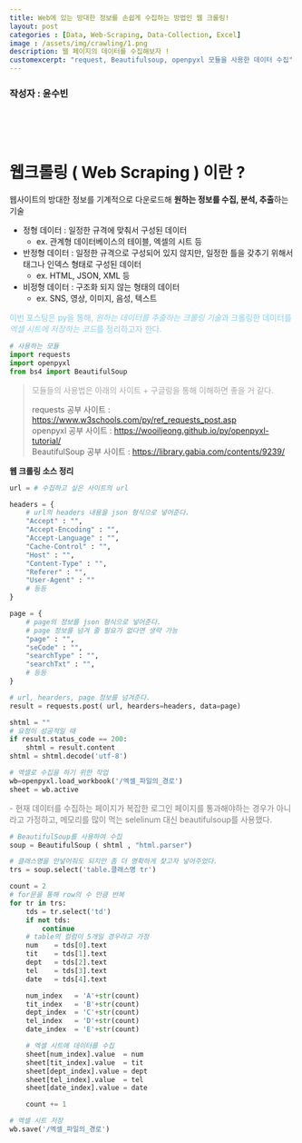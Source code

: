 ```yaml
---
title: Web에 있는 방대한 정보를 손쉽게 수집하는 방법인 웹 크롤링!
layout: post   
categories : [Data, Web-Scraping, Data-Collection, Excel]
image : /assets/img/crawling/1.png
description: 웹 페이지의 데이터를 수집해보자 !
customexcerpt: "request, Beautifulsoup, openpyxl 모듈을 사용한 데이터 수집" 
---
```


### 작성자 : 윤수빈 
<br>
<br>
<br>

# 웹크롤링 ( Web Scraping ) 이란 ?
 웹사이트의 방대한 정보를 기계적으로 다운로드해 **원하는 정보를 수집, 분석, 추출**하는 기술 
  


- 정형 데이터 : 일정한 규격에 맞춰서 구성된 데이터  
    - ex. 관계형 데이터베이스의 테이블, 엑셀의 시트 등  
- 반정형 데이터 : 일정한 규격으로 구성되어 있지 않지만, 일정한 틀을 갖추기 위해서 태그나 인덱스 형태로 구성된 데이터  
    - ex. HTML, JSON, XML 등  
- 비정형 데이터 : 구조화 되지 않는 형태의 데이터  
    - ex. SNS, 영상, 이미지, 음성, 텍스트 

<p style="color : skyblue;"> 이번 포스팅은 py을 통해, <i>원하는 데이터를 추출하는 크롤링 기술</i>과 크롤링한 데이터를 <i>엑셀 시트에 저장하는 코드</i>를 정리하고자 한다.</p>
 


~~~py
# 사용하는 모듈
import requests  
import openpyxl  
from bs4 import BeautifulSoup  
~~~
> <p style="color:darkgray;"> 모듈들의 사용법은 아래의 사이트 + 구글링을 통해 이해하면 좋을 거 같다. </p>
> 
> requests 공부 사이트 : https://www.w3schools.com/py/ref_requests_post.asp  
> openpyxl 공부 사이트 : https://wooiljeong.github.io/py/openpyxl-tutorial/  
> BeautifulSoup 공부 사이트 : https://library.gabia.com/contents/9239/  



**웹 크롤링 소스 정리**
  
~~~py
url = # 수집하고 싶은 사이트의 url 

headers = {
    # url의 headers 내용을 json 형식으로 넣어준다.
    "Accept" : "",
    "Accept-Encoding" : "",
    "Accept-Language" : "",
    "Cache-Control" : "",
    "Host" : "",
    "Content-Type" : "",
    "Referer" : "",
    "User-Agent" : ""
    # 등등 
}

page = {
    # page의 정보를 json 형식으로 넣어준다.
    # page 정보를 넘겨 줄 필요가 없다면 생략 가능
    "page" : "",
    "seCode" : "",
    "searchType" : "",
    "searchTxt" : "",
    # 등등 
}
~~~

~~~py
# url, hearders, page 정보를 넘겨준다.
result = requests.post( url, hearders=headers, data=page)

shtml = ""
# 요청이 성공적일 때
if result.status_code == 200:
    shtml = result.content
shtml = shtml.decode('utf-8')
~~~


~~~py
# 엑셀로 수집을 하기 위한 작업
wb=openpyxl.load_workbook('/엑셀_파일의_경로')
sheet = wb.active
~~~


<p style="color:grey;">- 현재 데이터를 수집하는 페이지가 복잡한 로그인 페이지를 통과해야하는 경우가 아니라고 가정하고, 메모리를 많이 먹는 selelinum 대신 beautifulsoup를 사용했다.</p>

~~~py
# BeautifulSoup를 사용하여 수집
soup = BeautifulSoup ( shtml , "html.parser")

# 클래스명을 안넣어줘도 되지만 좀 더 명확하게 찾고자 넣어주었다.
trs = soup.select('table.클래스명 tr')
~~~

~~~py
count = 2
# for문을 통해 row의 수 만큼 반복
for tr in trs:
    tds = tr.select('td')
    if not tds:
        continue 
    # table의 컬럼이 5개일 경우라고 가정  
    num    = tds[0].text
    tit    = tds[1].text
    dept   = tds[2].text
    tel    = tds[3].text
    date   = tds[4].text

    num_index   = 'A'+str(count)
    tit_index   = 'B'+str(count)
    dept_index  = 'C'+str(count)
    tel_index   = 'D'+str(count)
    date_index  = 'E'+str(count)

    # 엑셀 시트에 데이터를 수집
    sheet[num_index].value  = num
    sheet[tit_index].value  = tit
    sheet[dept_index].value = dept
    sheet[tel_index].value  = tel
    sheet[date_index].value = date

    count += 1

# 엑셀 시트 저장 
wb.save('/엑셀_파일의_경로')    
~~~
